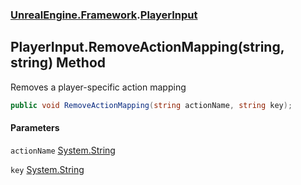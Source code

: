 ### [UnrealEngine.Framework](./UnrealEngine-Framework.md 'UnrealEngine.Framework').[PlayerInput](./PlayerInput.md 'UnrealEngine.Framework.PlayerInput')
## PlayerInput.RemoveActionMapping(string, string) Method
Removes a player-specific action mapping  
```csharp
public void RemoveActionMapping(string actionName, string key);
```
#### Parameters
<a name='UnrealEngine-Framework-PlayerInput-RemoveActionMapping(string_string)-actionName'></a>
`actionName` [System.String](https://docs.microsoft.com/en-us/dotnet/api/System.String 'System.String')  
  
<a name='UnrealEngine-Framework-PlayerInput-RemoveActionMapping(string_string)-key'></a>
`key` [System.String](https://docs.microsoft.com/en-us/dotnet/api/System.String 'System.String')  
  
